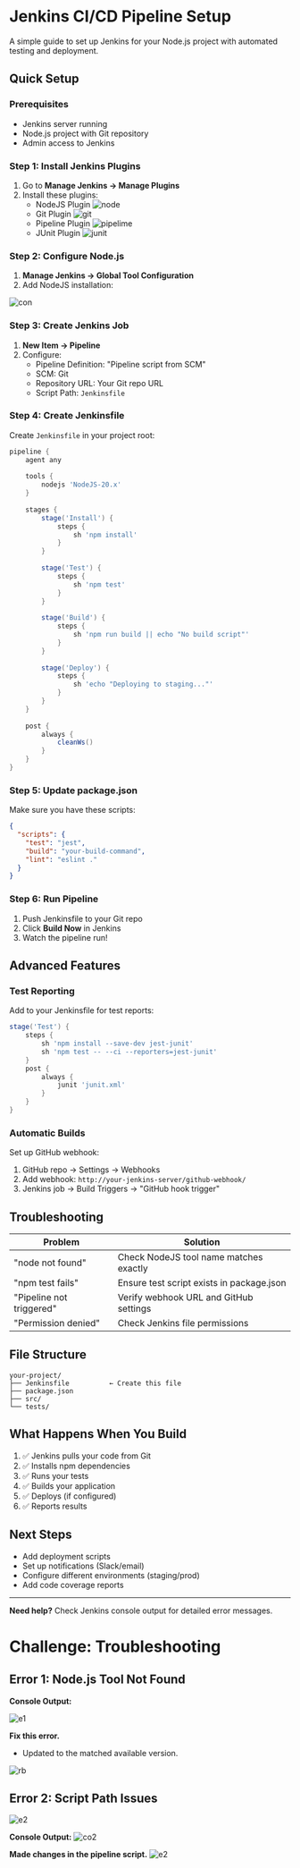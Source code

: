# Jenkins CI/CD Pipeline Setup

A simple guide to set up Jenkins for your Node.js project with automated testing and deployment.

## Quick Setup

### Prerequisites
- Jenkins server running
- Node.js project with Git repository
- Admin access to Jenkins

### Step 1: Install Jenkins Plugins
1. Go to **Manage Jenkins → Manage Plugins**
2. Install these plugins:
   - NodeJS Plugin
   ![node](./assets/nodejs.png)
   - Git Plugin
   ![git](./assets/git.png)
   - Pipeline Plugin
   ![pipelime](./assets/pipeline.png)
   - JUnit Plugin
   ![junit](./assets/junit.png)


### Step 2: Configure Node.js
1. **Manage Jenkins → Global Tool Configuration**
2. Add NodeJS installation:

![con](./assets/configuration.png)

### Step 3: Create Jenkins Job
1. **New Item → Pipeline**
2. Configure:
   - Pipeline Definition: "Pipeline script from SCM"
   - SCM: Git
   - Repository URL: Your Git repo URL
   - Script Path: `Jenkinsfile`

### Step 4: Create Jenkinsfile
Create `Jenkinsfile` in your project root:

```groovy
pipeline {
    agent any
    
    tools {
        nodejs 'NodeJS-20.x'
    }
    
    stages {
        stage('Install') {
            steps {
                sh 'npm install'
            }
        }
        
        stage('Test') {
            steps {
                sh 'npm test'
            }
        }
        
        stage('Build') {
            steps {
                sh 'npm run build || echo "No build script"'
            }
        }
        
        stage('Deploy') {
            steps {
                sh 'echo "Deploying to staging..."'
            }
        }
    }
    
    post {
        always {
            cleanWs()
        }
    }
}
```

### Step 5: Update package.json
Make sure you have these scripts:

```json
{
  "scripts": {
    "test": "jest",
    "build": "your-build-command",
    "lint": "eslint ."
  }
}
```

### Step 6: Run Pipeline
1. Push Jenkinsfile to your Git repo
2. Click **Build Now** in Jenkins
3. Watch the pipeline run!

## Advanced Features

### Test Reporting
Add to your Jenkinsfile for test reports:

```groovy
stage('Test') {
    steps {
        sh 'npm install --save-dev jest-junit'
        sh 'npm test -- --ci --reporters=jest-junit'
    }
    post {
        always {
            junit 'junit.xml'
        }
    }
}
```

### Automatic Builds
Set up GitHub webhook:
1. GitHub repo → Settings → Webhooks
2. Add webhook: `http://your-jenkins-server/github-webhook/`
3. Jenkins job → Build Triggers → "GitHub hook trigger"

## Troubleshooting

| Problem | Solution |
|---------|----------|
| "node not found" | Check NodeJS tool name matches exactly |
| "npm test fails" | Ensure test script exists in package.json |
| "Pipeline not triggered" | Verify webhook URL and GitHub settings |
| "Permission denied" | Check Jenkins file permissions |

## File Structure
```
your-project/
├── Jenkinsfile          ← Create this file
├── package.json
├── src/
└── tests/
```

## What Happens When You Build
1. ✅ Jenkins pulls your code from Git
2. ✅ Installs npm dependencies
3. ✅ Runs your tests
4. ✅ Builds your application
5. ✅ Deploys (if configured)
6. ✅ Reports results

## Next Steps
- Add deployment scripts
- Set up notifications (Slack/email)
- Configure different environments (staging/prod)
- Add code coverage reports

---
**Need help?** Check Jenkins console output for detailed error messages.

# Challenge: Troubleshooting

## Error 1: Node.js Tool Not Found
**Console Output:**

![e1](./assets/challenge.png)

**Fix this error.**

- Updated to the matched available version.

![rb](./assets/e1.png)

## Error 2: Script Path Issues

![e2](./assets/e2.png)

**Console Output:**
![co2](./assets/co2.png)

**Made changes in the pipeline script.**
![e2](./assets/e2.png)